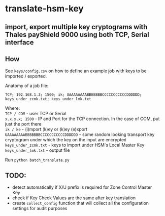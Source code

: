 # translate-hsm-key  

## import, export multiple key cryptograms with Thales payShield 9000 using both TCP, Serial interface  

## How  
See `keys/config.csv` on how to define an example job with keys to be imported / exported.  

Anatomy of a job file:  
```
TCP; 192.168.1.3; 1500; ik; UAAAAAAAABBBBBBBCCCCCCCCCCCDDDDDD; keys_under_zcmk.txt; keys_under_lmk.txt
```

Where:  
`TCP / COM` - user TCP or Serial  
`x.x.x.x; 1500` - IP and Port for the TCP connection. In the case of COM, put just the port there  
`ik / ke` - (i)mport (k)ey or (k)ey (e)xport  
`UAAAAAAAABBBBBBBCCCCCCCCCCCDDDDDD` - some random looking transport key cryptogram under which the key on the input are encrypted  
`keys_under_zcmk.txt` - keys to import under HSM's Local Master Key  
`keys_under_lmk.txt` - output file  

Run `python batch_translate.py`  

## TODO:  
 - detect automatically if X/U prefix is required for Zone Control Master Key  
 - check if Key Check Values are the same after key translation  
 - create `collect_config` function that will collect all the configuration settings for audit purposes  
